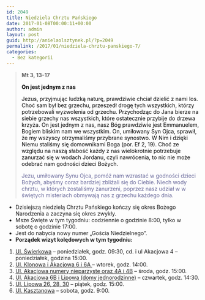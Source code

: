 ```yaml
---
id: 2049
title: Niedziela Chrztu Pańskiego
date: 2017-01-08T00:00:11+00:00
author: admin
layout: post
guid: http://anielaolsztynek.pl/?p=2049
permalink: /2017/01/niedziela-chrztu-panskiego-7/
categories:
  - Bez kategorii
---
```

> **Mt 3, 13-17**
> 
> <span style="color: #000000;"><strong>On jest jednym z nas</strong></span>
> 
> <span style="color: #000000;">Jezus, przyjmując ludzką naturę, prawdziwie chciał dzielić z nami los. Choć sam był bez grzechu, przeszedł drogę tych wszystkich, którzy potrzebowali wyzwolenia od grzechu. Przychodząc do Jana bierze na siebie grzechy nas wszystkich, które ostatecznie przybije do drzewa krzyża. On jest jednym z nas, nasz Bóg prawdziwie jest Emmanuelem, Bogiem bliskim nam we wszystkim. On, umiłowany Syn Ojca, sprawił, że my wszyscy otrzymaliśmy przybrane synostwo. W Nim i dzięki Niemu staliśmy się domownikami Boga (por. Ef 2, 19). Choć ze względu na naszą słabość każdy z nas wielokrotnie potrzebuje zanurzać się w wodach Jordanu, czyli nawrócenia, to nic nie może odebrać nam godności dzieci Bożych.</span>
> 
> <span style="color: #666699;">Jezu, umiłowany Synu Ojca, pomóż nam wzrastać w godności dzieci Bożych, abyśmy coraz bardziej zbliżali się do Ciebie. Niech wody chrztu, w których zostaliśmy zanurzeni, poprzez nasz udział w w świętych misteriach obmywają nas z grzechu każdego dnia.</span>

<div>
  <ul>
    <li>
      Dzisiejszą niedzielą Chrztu Pańskiego kończy się okres Bożego Narodzenia a zaczyna się okres zwykły.
    </li>
    <li>
      Msze Święte w tym tygodniu: codziennie o godzinie 8:00, tylko w sobotę o godzinie 17:00.
    </li>
    <li>
      Jest do nabycia nowy numer „Gościa Niedzielnego”.
    </li>
    <li>
      <strong>Porządek wizyt kolędowych w tym tygodniu:</strong>
    </li>
  </ul>
  
  <ol>
    <li>
      <span style="text-decoration: underline;">Ul. Świerkowa</span> – poniedziałek, godz. 09:30, cd. i ul Akacjowa 4 &#8211; poniedziałek, godzina 15:00.
    </li>
    <li>
      <span style="text-decoration: underline;">Ul. Klonowa i Akacjowa 6 i 6A </span>– wtorek, godz. 14:00.
    </li>
    <li>
      <span style="text-decoration: underline;">Ul. Akacjowa numery nieparzyste oraz 4A i 4B</span> – środa, godz. 15:00.
    </li>
    <li>
      <span style="text-decoration: underline;">Ul. Akacjowa 6B i Lipowa (domy jednorodzinne)</span> – czwartek, godz. 14:30.
    </li>
    <li>
      <span style="text-decoration: underline;">Ul. Lipowa 26, 28, 30</span> – piątek, godz. 15:00.
    </li>
    <li>
      <span style="text-decoration: underline;">Ul. Kasztanowa</span> – sobota, godz. 9:00.
    </li>
  </ol>
</div>